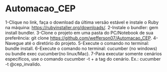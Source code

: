 # Automacao_CEP


1-Clique no link, faça o download da última versão estável e instale o Ruby na máquina: https://rubyinstaller.org/downloads/.
2-Instale o bundler: gem install bundler.
3-Clone o projeto em uma pasta do PC/Notebook de sua preferência: git clone https://github.com/wefferson07/Automacao_CEP.
4-Navegue até o diretório do projeto.
5-Execute o comando no terminal: bundle install.
6-Execute o comando no terminal: cucumber (no windows) ou bundle exec cucumber(no linux/Mac).
7-Para executar somente cenários especificos, use o comando cucumber -t + a tag do cenário. Ex.: cucumber -t @cep_invalido.


